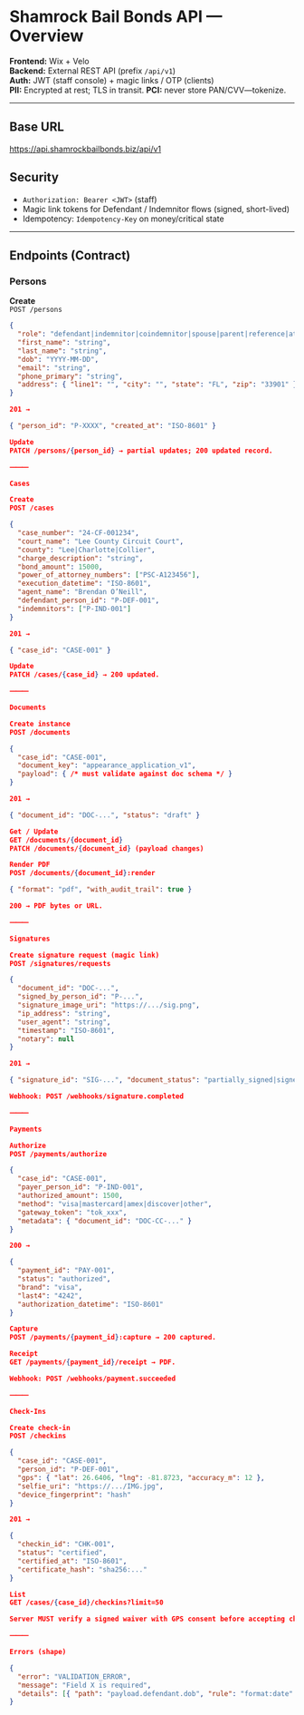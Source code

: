 # Shamrock Bail Bonds API — Overview

**Frontend:** Wix + Velo  
**Backend:** External REST API (prefix `/api/v1`)  
**Auth:** JWT (staff console) + magic links / OTP (clients)  
**PII:** Encrypted at rest; TLS in transit. **PCI:** never store PAN/CVV—tokenize.

---

## Base URL

https://api.shamrockbailbonds.biz/api/v1

## Security
- `Authorization: Bearer <JWT>` (staff)  
- Magic link tokens for Defendant / Indemnitor flows (signed, short-lived)  
- Idempotency: `Idempotency-Key` on money/critical state  

---

## Endpoints (Contract)

### Persons

**Create**  
`POST /persons`
```json
{
  "role": "defendant|indemnitor|coindemnitor|spouse|parent|reference|attorney",
  "first_name": "string",
  "last_name": "string",
  "dob": "YYYY-MM-DD",
  "email": "string",
  "phone_primary": "string",
  "address": { "line1": "", "city": "", "state": "FL", "zip": "33901" }
}

201 →

{ "person_id": "P-XXXX", "created_at": "ISO-8601" }

Update
PATCH /persons/{person_id} → partial updates; 200 updated record.

⸻

Cases

Create
POST /cases

{
  "case_number": "24-CF-001234",
  "court_name": "Lee County Circuit Court",
  "county": "Lee|Charlotte|Collier",
  "charge_description": "string",
  "bond_amount": 15000,
  "power_of_attorney_numbers": ["PSC-A123456"],
  "execution_datetime": "ISO-8601",
  "agent_name": "Brendan O’Neill",
  "defendant_person_id": "P-DEF-001",
  "indemnitors": ["P-IND-001"]
}

201 →

{ "case_id": "CASE-001" }

Update
PATCH /cases/{case_id} → 200 updated.

⸻

Documents

Create instance
POST /documents

{
  "case_id": "CASE-001",
  "document_key": "appearance_application_v1",
  "payload": { /* must validate against doc schema */ }
}

201 →

{ "document_id": "DOC-...", "status": "draft" }

Get / Update
GET /documents/{document_id}
PATCH /documents/{document_id} (payload changes)

Render PDF
POST /documents/{document_id}:render

{ "format": "pdf", "with_audit_trail": true }

200 → PDF bytes or URL.

⸻

Signatures

Create signature request (magic link)
POST /signatures/requests

{
  "document_id": "DOC-...",
  "signed_by_person_id": "P-...",
  "signature_image_uri": "https://.../sig.png",
  "ip_address": "string",
  "user_agent": "string",
  "timestamp": "ISO-8601",
  "notary": null
}

201 →

{ "signature_id": "SIG-...", "document_status": "partially_signed|signed" }

Webhook: POST /webhooks/signature.completed

⸻

Payments

Authorize
POST /payments/authorize

{
  "case_id": "CASE-001",
  "payer_person_id": "P-IND-001",
  "authorized_amount": 1500,
  "method": "visa|mastercard|amex|discover|other",
  "gateway_token": "tok_xxx",
  "metadata": { "document_id": "DOC-CC-..." }
}

200 →

{
  "payment_id": "PAY-001",
  "status": "authorized",
  "brand": "visa",
  "last4": "4242",
  "authorization_datetime": "ISO-8601"
}

Capture
POST /payments/{payment_id}:capture → 200 captured.

Receipt
GET /payments/{payment_id}/receipt → PDF.

Webhook: POST /webhooks/payment.succeeded

⸻

Check-Ins

Create check-in
POST /checkins

{
  "case_id": "CASE-001",
  "person_id": "P-DEF-001",
  "gps": { "lat": 26.6406, "lng": -81.8723, "accuracy_m": 12 },
  "selfie_uri": "https://.../IMG.jpg",
  "device_fingerprint": "hash"
}

201 →

{
  "checkin_id": "CHK-001",
  "status": "certified",
  "certified_at": "ISO-8601",
  "certificate_hash": "sha256:..."
}

List
GET /cases/{case_id}/checkins?limit=50

Server MUST verify a signed waiver with GPS consent before accepting check-ins.

⸻

Errors (shape)

{
  "error": "VALIDATION_ERROR",
  "message": "Field X is required",
  "details": [{ "path": "payload.defendant.dob", "rule": "format:date" }]
}

